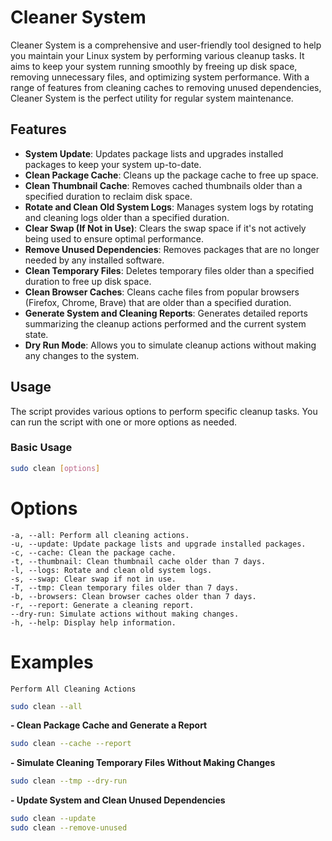 # Cleaner System

Cleaner System is a comprehensive and user-friendly tool designed to help you maintain your Linux system by performing various cleanup tasks. It aims to keep your system running smoothly by freeing up disk space, removing unnecessary files, and optimizing system performance. With a range of features from cleaning caches to removing unused dependencies, Cleaner System is the perfect utility for regular system maintenance.

## Features

- **System Update**: Updates package lists and upgrades installed packages to keep your system up-to-date.
- **Clean Package Cache**: Cleans up the package cache to free up space.
- **Clean Thumbnail Cache**: Removes cached thumbnails older than a specified duration to reclaim disk space.
- **Rotate and Clean Old System Logs**: Manages system logs by rotating and cleaning logs older than a specified duration.
- **Clear Swap (If Not in Use)**: Clears the swap space if it's not actively being used to ensure optimal performance.
- **Remove Unused Dependencies**: Removes packages that are no longer needed by any installed software.
- **Clean Temporary Files**: Deletes temporary files older than a specified duration to free up disk space.
- **Clean Browser Caches**: Cleans cache files from popular browsers (Firefox, Chrome, Brave) that are older than a specified duration.
- **Generate System and Cleaning Reports**: Generates detailed reports summarizing the cleanup actions performed and the current system state.
- **Dry Run Mode**: Allows you to simulate cleanup actions without making any changes to the system.

## Usage

The script provides various options to perform specific cleanup tasks. You can run the script with one or more options as needed.

### Basic Usage

```sh
sudo clean [options]
```
# Options

    -a, --all: Perform all cleaning actions.
    -u, --update: Update package lists and upgrade installed packages.
    -c, --cache: Clean the package cache.
    -t, --thumbnail: Clean thumbnail cache older than 7 days.
    -l, --logs: Rotate and clean old system logs.
    -s, --swap: Clear swap if not in use.
    -T, --tmp: Clean temporary files older than 7 days.
    -b, --browsers: Clean browser caches older than 7 days.
    -r, --report: Generate a cleaning report.
    --dry-run: Simulate actions without making changes.
    -h, --help: Display help information.

# Examples

    Perform All Cleaning Actions
```sh
sudo clean --all
```
**- Clean Package Cache and Generate a Report**
```sh
sudo clean --cache --report
```
**- Simulate Cleaning Temporary Files Without Making Changes**
```sh
sudo clean --tmp --dry-run
```
**- Update System and Clean Unused Dependencies**
```sh
sudo clean --update
sudo clean --remove-unused
```    
